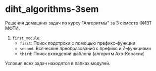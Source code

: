 # diht_algorithms-3sem
Решения домашних задач по курсу "Алгоритмы" за 3 семестр ФИВТ МФТИ.  
1. `first_module`:  
   * `first`: Поиск подстроки с помощью префикс-функции
   * `second`: Всяческие преобразования с префикс и Z-функциями
   * `third`: Поиск вхождений шаблона (алгоритм Ахо-Корасик)  
   
   
Условия всех задач находятся в папках модулей.
